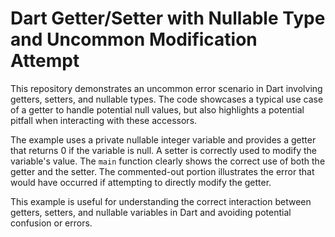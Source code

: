 # Dart Getter/Setter with Nullable Type and Uncommon Modification Attempt

This repository demonstrates an uncommon error scenario in Dart involving getters, setters, and nullable types.  The code showcases a typical use case of a getter to handle potential null values, but also highlights a potential pitfall when interacting with these accessors.

The example uses a private nullable integer variable and provides a getter that returns 0 if the variable is null. A setter is correctly used to modify the variable's value. The `main` function clearly shows the correct use of both the getter and the setter.  The commented-out portion illustrates the error that would have occurred if attempting to directly modify the getter.

This example is useful for understanding the correct interaction between getters, setters, and nullable variables in Dart and avoiding potential confusion or errors.